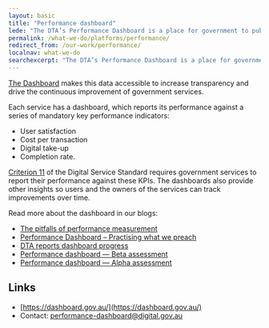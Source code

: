 ```yaml
---
layout: basic
title: "Performance dashboard"
lede: "The DTA’s Performance Dashboard is a place for government to publicly report how its services are performing."
permalink: /what-we-do/platforms/performance/
redirect_from: /our-work/performance/
localnav: what-we-do
searchexcerpt: "The DTA’s Performance Dashboard is a place for government to publicly report how its services are performing."
---
```


[The Dashboard](https://dashboard.gov.au/) makes this data accessible to increase transparency and drive the continuous improvement of government services.

Each service has a dashboard, which reports its performance against a series of mandatory key performance indicators:

- User satisfaction
- Cost per transaction
- Digital take-up
- Completion rate.

[Criterion 11](https://www.dta.gov.au/standard/11-measure-performance/) of the Digital Service Standard requires government services to report their performance against these KPIs. The dashboards also provide other insights so users and the owners of the services can track improvements over time.

Read more about the dashboard in our blogs:

- [The pitfalls of performance measurement](https://www.dta.gov.au/blog/pitfalls-of-performance-measurement/)
- [Performance Dashboard – Practising what we preach](https://www.dta.gov.au/blog/dashboard-practising-what-we-preach/) 
- [DTA reports dashboard progress](https://www.dta.gov.au/news/dashboard-progress/)
- [Performance dashboard — Beta assessment](https://www.dta.gov.au/standard/assessments/performance-dashboard-beta/)
- [Performance dashboard — Alpha assessment](https://www.dta.gov.au/standard/assessments/performance-dashboard-alpha/)

## Links

* [https://dashboard.gov.au/](https://dashboard.gov.au/)
* Contact: [performance-dashboard@digital.gov.au](mailto:performance-dashboard@digital.gov.au)
